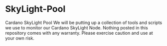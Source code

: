 # SkyLight-Pool
Cardano SkyLight Pool
We will be putting up a collection of tools and scripts we use to monitor our Cardano SkyLight Node.
Nothing posted in this repository comes with any warranty. Please exercise caution and use at your own risk. 
